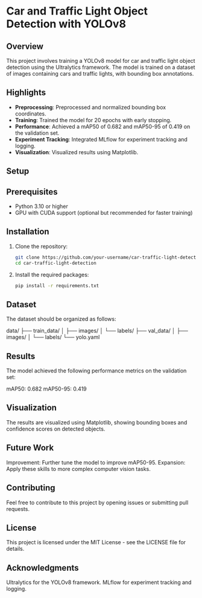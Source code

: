 # Car and Traffic Light Object Detection with YOLOv8

## Overview

This project involves training a YOLOv8 model for car and traffic light object detection using the Ultralytics framework. The model is trained on a dataset of images containing cars and traffic lights, with bounding box annotations.

## Highlights

- **Preprocessing**: Preprocessed and normalized bounding box coordinates.
- **Training**: Trained the model for 20 epochs with early stopping.
- **Performance**: Achieved a mAP50 of 0.682 and mAP50-95 of 0.419 on the validation set.
- **Experiment Tracking**: Integrated MLflow for experiment tracking and logging.
- **Visualization**: Visualized results using Matplotlib.

## Setup

## Prerequisites

- Python 3.10 or higher
- GPU with CUDA support (optional but recommended for faster training)

## Installation

1. Clone the repository:
   ```bash
   git clone https://github.com/your-username/car-traffic-light-detection.git
   cd car-traffic-light-detection
2. Install the required packages:
   ```bash
   pip install -r requirements.txt

## Dataset

The dataset should be organized as follows:

data/
├── train_data/
│   ├── images/
│   └── labels/
├── val_data/
│   ├── images/
│   └── labels/
└── yolo.yaml

## Results

The model achieved the following performance metrics on the validation set:

mAP50: 0.682
mAP50-95: 0.419

## Visualization

The results are visualized using Matplotlib, showing bounding boxes and confidence scores on detected objects.

## Future Work

Improvement: Further tune the model to improve mAP50-95.
Expansion: Apply these skills to more complex computer vision tasks.

## Contributing

Feel free to contribute to this project by opening issues or submitting pull requests.

## License
This project is licensed under the MIT License - see the LICENSE file for details.

## Acknowledgments

Ultralytics for the YOLOv8 framework.
MLflow for experiment tracking and logging.

